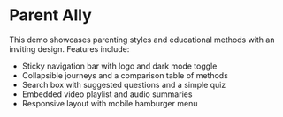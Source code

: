 # Parent Ally

This demo showcases parenting styles and educational methods with an inviting design.
Features include:
- Sticky navigation bar with logo and dark mode toggle
- Collapsible journeys and a comparison table of methods
- Search box with suggested questions and a simple quiz
- Embedded video playlist and audio summaries
- Responsive layout with mobile hamburger menu
